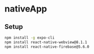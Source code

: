 # nativeApp

## Setup

```bash
npm install -g expo-cli
npm install react-native-webview@8.1.1
npm install react-native-firebase@5.6.0
```

